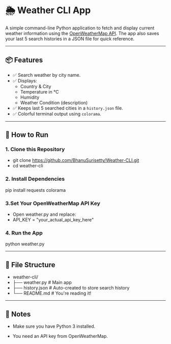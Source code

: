 # 🌦️ Weather CLI App

A simple command-line Python application to fetch and display current weather information using the [OpenWeatherMap API](https://openweathermap.org/api). The app also saves your last 5 search histories in a JSON file for quick reference.

---

## 📦 Features

- ✅ Search weather by city name.
- ✅ Displays:
  - Country & City
  - Temperature in °C
  - Humidity
  - Weather Condition (description)
- ✅ Keeps last 5 searched cities in a `history.json` file.
- ✅ Colorful terminal output using `colorama`.

---

## 🚀 How to Run

### 1. Clone this Repository

- git clone https://github.com/BhanuSurisetty/Weather-CLI.git
- cd weather-cli


### 2. Install Dependencies
pip install requests colorama

### 3.Set Your OpenWeatherMap API Key
- Open weather.py and replace:
- API_KEY = "your_actual_api_key_here"

### 4. Run the App
python weather.py

---

## 📂 File Structure

- weather-cli/
- ├── weather.py         # Main app
- ├── history.json       # Auto-created to store search history
- └── README.md          # You're reading it!

---

## 📌 Notes

- Make sure you have Python 3 installed.

- You need an API key from OpenWeatherMap.


